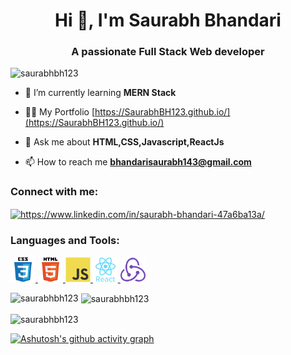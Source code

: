 
<!---
SaurabhBH123/SaurabhBH123 is a ✨ special ✨ repository because its `README.md` (this file) appears on your GitHub profile.
You can click the Preview link to take a look at your changes.
--->
<h1 align="center">Hi 👋, I'm Saurabh Bhandari</h1>
<h3 align="center">A passionate Full Stack Web developer</h3>

<p align="left"> <img src="https://komarev.com/ghpvc/?username=saurabhbh123&label=Profile%20views&color=0e75b6&style=flat" alt="saurabhbh123" /> </p>

- 🌱 I’m currently learning **MERN Stack**

- 👨‍💻 My Portfolio [https://SaurabhBH123.github.io/](https://SaurabhBH123.github.io/)

- 💬 Ask me about **HTML,CSS,Javascript,ReactJs**

- 📫 How to reach me **bhandarisaurabh143@gmail.com**

<h3 align="left">Connect with me:</h3>
<p align="left">
<a href="https://linkedin.com/in/https://www.linkedin.com/in/saurabh-bhandari-47a6ba13a/" target="blank"><img align="center" src="https://raw.githubusercontent.com/rahuldkjain/github-profile-readme-generator/master/src/images/icons/Social/linked-in-alt.svg" alt="https://www.linkedin.com/in/saurabh-bhandari-47a6ba13a/" height="30" width="40" /></a>
</p>

<h3 align="left">Languages and Tools:</h3>
<p align="left"> <a href="https://www.w3schools.com/css/" target="_blank" rel="noreferrer"> <img src="https://raw.githubusercontent.com/devicons/devicon/master/icons/css3/css3-original-wordmark.svg" alt="css3" width="40" height="40"/> </a> <a href="https://www.w3.org/html/" target="_blank" rel="noreferrer"> <img src="https://raw.githubusercontent.com/devicons/devicon/master/icons/html5/html5-original-wordmark.svg" alt="html5" width="40" height="40"/> </a> <a href="https://developer.mozilla.org/en-US/docs/Web/JavaScript" target="_blank" rel="noreferrer"> <img src="https://raw.githubusercontent.com/devicons/devicon/master/icons/javascript/javascript-original.svg" alt="javascript" width="40" height="40"/> </a> <a href="https://reactjs.org/" target="_blank" rel="noreferrer"> <img src="https://raw.githubusercontent.com/devicons/devicon/master/icons/react/react-original-wordmark.svg" alt="react" width="40" height="40"/> </a> <a href="https://redux.js.org" target="_blank" rel="noreferrer"> <img src="https://raw.githubusercontent.com/devicons/devicon/master/icons/redux/redux-original.svg" alt="redux" width="40" height="40"/> </a> </p>

<p><img align="left" src="https://github-readme-stats.vercel.app/api/top-langs?username=saurabhbh123&show_icons=true&locale=en&layout=compact" alt="saurabhbh123" /></p>

<p>&nbsp;<img align="center" src="https://github-readme-stats.vercel.app/api?username=saurabhbh123&show_icons=true&locale=en" alt="saurabhbh123" /></p>

<p><img align="center" src="https://github-readme-streak-stats.herokuapp.com/?user=saurabhbh123&" alt="saurabhbh123" /></p>

[![Ashutosh's github activity graph](https://github-readme-activity-graph.cyclic.app/graph?username=SaurabhBH123&bg_color=ffcfe9&color=9e4c98&line=9e4c98&point=403d3d&area=true&hide_border=true)](https://github.com/ashutosh00710/github-readme-activity-graph)

